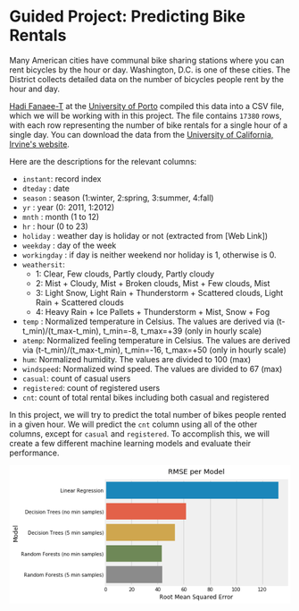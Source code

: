# Guided Project: Predicting Bike Rentals

Many American cities have communal bike sharing stations where you can rent bicycles by the hour or day. Washington, D.C. is one of these cities. The District collects detailed data on the number of bicycles people rent by the hour and day.

[Hadi Fanaee-T](http://www.fanaee.com/) at the [University of Porto](https://sigarra.up.pt/up/pt/web_base.gera_pagina?p_pagina=home) compiled this data into a CSV file, which we will be working with in this project. The file contains `17380` rows, with each row representing the number of bike rentals for a single hour of a single day. You can download the data from the [University of California, Irvine's website](http://archive.ics.uci.edu/ml/datasets/Bike+Sharing+Dataset).

Here are the descriptions for the relevant columns:

- `instant`: record index
- `dteday` : date
- `season` : season (1:winter, 2:spring, 3:summer, 4:fall)
- `yr` : year (0: 2011, 1:2012)
- `mnth` : month (1 to 12)
- `hr` : hour (0 to 23)
- `holiday` : weather day is holiday or not (extracted from [Web Link])
- `weekday` : day of the week
- `workingday` : if day is neither weekend nor holiday is 1, otherwise is 0.
- `weathersit`:
    - 1: Clear, Few clouds, Partly cloudy, Partly cloudy
    - 2: Mist + Cloudy, Mist + Broken clouds, Mist + Few clouds, Mist
    - 3: Light Snow, Light Rain + Thunderstorm + Scattered clouds, Light Rain + Scattered clouds
    - 4: Heavy Rain + Ice Pallets + Thunderstorm + Mist, Snow + Fog
- `temp` : Normalized temperature in Celsius. The values are derived via (t-t_min)/(t_max-t_min), t_min=-8, t_max=+39 (only in hourly scale)
- `atemp`: Normalized feeling temperature in Celsius. The values are derived via (t-t_min)/(t_max-t_min), t_min=-16, t_max=+50 (only in hourly scale)
- `hum`: Normalized humidity. The values are divided to 100 (max)
- `windspeed`: Normalized wind speed. The values are divided to 67 (max)
- `casual`: count of casual users
- `registered`: count of registered users
- `cnt`: count of total rental bikes including both casual and registered

In this project, we will try to predict the total number of bikes people rented in a given hour. We will predict the `cnt` column using all of the other columns, except for `casual` and `registered`. To accomplish this, we will create a few different machine learning models and evaluate their performance.

![Screenshot](https://github.com/RomanSvetkin/Predicting_Bike_Rentals/blob/master/models.png)
